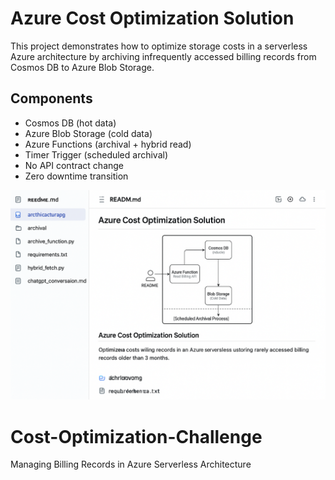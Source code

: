 # Azure Cost Optimization Solution

This project demonstrates how to optimize storage costs in a serverless Azure architecture by archiving infrequently accessed billing records from Cosmos DB to Azure Blob Storage.

## Components
- Cosmos DB (hot data)
- Azure Blob Storage (cold data)
- Azure Functions (archival + hybrid read)
- Timer Trigger (scheduled archival)
- No API contract change
- Zero downtime transition

![Architecture Diagram](architecture.png)

# Cost-Optimization-Challenge
Managing Billing Records in Azure Serverless Architecture
